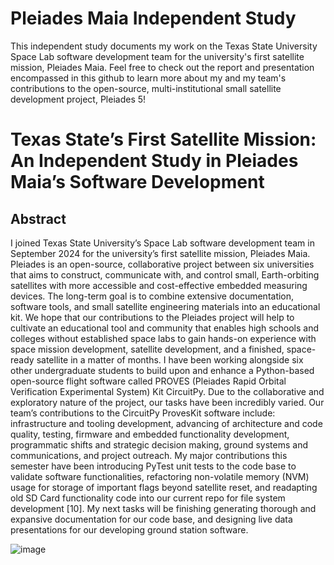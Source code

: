 # Pleiades Maia Independent Study
This independent study documents my work on the Texas State University Space Lab software development team for the university's first satellite mission, Pleiades Maia.
Feel free to check out the report and presentation encompassed in this github to learn more about my and my team's contributions to the open-source, multi-institutional small satellite development project, Pleiades 5! 

# Texas State’s First Satellite Mission: An Independent Study in Pleiades Maia’s Software Development
## Abstract ##
I joined Texas State University’s Space Lab software development team in September 2024 for the university’s first satellite mission, Pleiades Maia. Pleiades is an open-source, collaborative project between six universities that aims to construct, communicate with, and control small, Earth-orbiting satellites with more accessible and cost-effective embedded measuring devices. The long-term goal is to combine extensive documentation, software tools, and small satellite engineering materials into an educational kit. We hope that our contributions to the Pleiades project will help to cultivate an educational tool and community that enables high schools and colleges without established space labs to gain hands-on experience with space mission development, satellite development, and a finished, space-ready satellite in a matter of months. 
I have been working alongside six other undergraduate students to build upon and enhance a Python-based open-source flight software called PROVES (Pleiades Rapid Orbital Verification Experimental System) Kit CircuitPy. Due to the collaborative and exploratory nature of the project, our tasks have been incredibly varied. Our team’s contributions to the CircuitPy ProvesKit software include: infrastructure and tooling development, advancing of architecture and code quality, testing, firmware and embedded functionality development, programmatic shifts and strategic decision making, ground systems and communications, and project outreach. 
My major contributions this semester have been introducing PyTest unit tests to the code base to validate software functionalities, refactoring non-volatile memory (NVM) usage for storage of important flags beyond satellite reset, and readapting old SD Card functionality code into our current repo for file system development [10]. My next tasks will be finishing generating thorough and expansive documentation for our code base, and designing live data presentations for our developing ground station software.

![image](https://github.com/user-attachments/assets/3071dd41-1f73-4dc9-b92f-2e2246c7f648)

